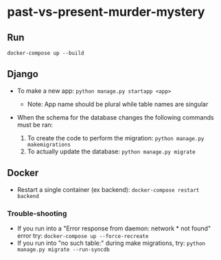 # past-vs-present-murder-mystery

## Run

`docker-compose up --build`

## Django

* To make a new app: `python manage.py startapp <app>`
    * Note: App name should be plural while table names are singular

* When the schema for the database changes the following commands must be ran:
    1) To create the code to perform the migration: `python manage.py makemigrations`
    2) To actually update the database: `python manage.py migrate`

## Docker

* Restart a single container (ex backend): `docker-compose restart backend`

### Trouble-shooting

* If you run into a "Error response from daemon: network * not found" error try: `docker-compose up --force-recreate`
* If you run into "no such table:" during make migrations, try: `python manage.py migrate --run-syncdb`
